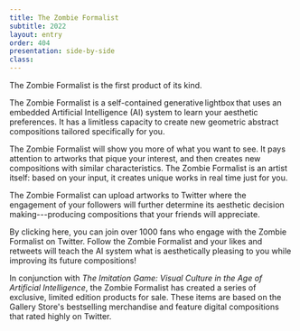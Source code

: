 ```yaml
---
title: The Zombie Formalist
subtitle: 2022
layout: entry
order: 404
presentation: side-by-side
class: 
---
```


The Zombie Formalist is the first product of its kind.  

The Zombie Formalist is a self-contained generative lightbox that uses an embedded Artificial Intelligence (AI) system to learn your aesthetic preferences. It has a limitless capacity to create new geometric abstract compositions tailored specifically for you. 

The Zombie Formalist will show you more of what you want to see. It pays attention to artworks that pique your interest, and then creates new compositions with similar characteristics. The Zombie Formalist is an artist itself: based on your input, it creates unique works in real time just for you. 

The Zombie Formalist can upload artworks to Twitter where the engagement of your followers will further determine its aesthetic decision making---producing compositions that your friends will appreciate.

By clicking here, you can join over 1000 fans who engage with the Zombie Formalist on Twitter. Follow the Zombie Formalist and your likes and retweets will teach the AI system what is aesthetically pleasing to you while improving its future compositions!

In conjunction with *The Imitation Game: Visual Culture in the Age of Artificial Intelligence*, the Zombie Formalist has created a series of exclusive, limited edition products for sale. These items are based on the Gallery Store's bestselling merchandise and feature digital compositions that rated highly on Twitter.

